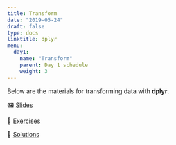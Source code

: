```yaml
---
title: Transform
date: "2019-05-24"
draft: false
type: docs
linktitle: dplyr
menu:
  day1:
    name: "Transform"
    parent: Day 1 schedule
    weight: 3
---
```


Below are the materials for transforming data with **dplyr**.

:framed_picture: [Slides](https://github.com/wjakethompson/tidyds-2019/raw/master/slides/02-Transform.pdf)

:memo: [Exercises](https://github.com/wjakethompson/tidyds-2019/raw/master/02-Transform.Rmd)

:mag_right: [Solutions](https://github.com/wjakethompson/tidyds-2019/raw/master/solutions/02-Transform-Solutions.Rmd)
